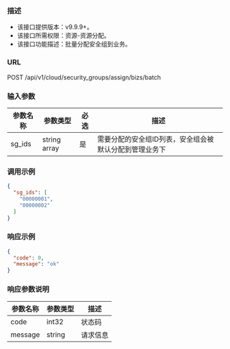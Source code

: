 ### 描述

- 该接口提供版本：v9.9.9+。
- 该接口所需权限：资源-资源分配。
- 该接口功能描述：批量分配安全组到业务。

### URL

POST /api/v1/cloud/security_groups/assign/bizs/batch

### 输入参数

| 参数名称   | 参数类型         | 必选 | 描述                           |
|--------|--------------|----|------------------------------|
| sg_ids | string array | 是  | 需要分配的安全组ID列表，安全组会被默认分配到管理业务下 |

### 调用示例

```json
{
  "sg_ids": [
    "00000001",
    "00000002"
  ]
}
```

### 响应示例

```json
{
  "code": 0,
  "message": "ok"
}
```

### 响应参数说明

| 参数名称    | 参数类型   | 描述   |
|---------|--------|------|
| code    | int32  | 状态码  |
| message | string | 请求信息 |
